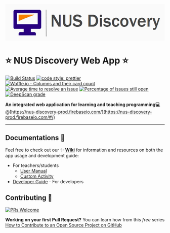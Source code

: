 <p align="center">
  <a href="https://nus-discovery-prod.firebaseio.com/#/home" target="_blank" rel="noopener noreferrer">
    <img width="530" src="https://github.com/Thangamanir/discovery/blob/master/src/assets/NUS_Discovery.png">
  </a>
</p>

# :star: NUS Discovery Web App :star:

[![Build Status](https://travis-ci.org/Thangamanir/discovery.svg?branch=master)](https://travis-ci.org/Thangamanir/discovery)
[![code style: prettier](https://img.shields.io/badge/code_style-prettier-ff69b4.svg?style=flat-square)](https://github.com/prettier/prettier)
[![Waffle.io - Columns and their card count](https://badge.waffle.io/NUS-ALSET/achievements.svg?columns=all)](https://waffle.io/NUS-ALSET/achievements)
[![Average time to resolve an issue](http://isitmaintained.com/badge/resolution/NUS-ALSET/achievements.svg)](http://isitmaintained.com/project/NUS-ALSET/achievements "Average time to resolve an issue")
[![Percentage of issues still open](http://isitmaintained.com/badge/open/NUS-ALSET/achievements.svg)](http://isitmaintained.com/project/NUS-ALSET/achievements "Percentage of issues still open")
[![DeepScan grade](https://deepscan.io/api/teams/2993/projects/8828/branches/112438/badge/grade.svg)](https://deepscan.io/dashboard#view=project&tid=2993&pid=8828&bid=112438)


**An integrated web application for learning and teaching programming:computer:**
@[https://nus-discovery-prod.firebaseio.com/](https://nus-discovery-prod.firebaseio.com/#/)

***

## Documentations :blue_book:
Feel free to check out our :sparkles: **[Wiki](https://github.com/Thangamanir/discovery/wiki)** for information and resources on both the app usage and development guide:
- For teachers/students  
  - [User Manual](https://github.com/Thangamanir/discovery/wiki/User-Manual)  
  - [Custom Activity](http://bit.ly/customActivity_ALSET)
- [Developer Guide](https://github.com/Thangamanir/discovery/wiki/Get-Started-With-Development) - For developers

## Contributing :gift:

[![PRs Welcome](https://img.shields.io/badge/PRs-welcome-brightgreen.svg?style=flat-square)](http://makeapullrequest.com)

**Working on your first Pull Request?** You can learn how from this *free* series [How to Contribute to an Open Source Project on GitHub](https://egghead.io/series/how-to-contribute-to-an-open-source-project-on-github)
